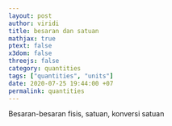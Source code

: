 ```yaml
---
layout: post
author: viridi
title: besaran dan satuan
mathjax: true
ptext: false
x3dom: false
threejs: false
category: quantities
tags: ["quantities", "units"]
date: 2020-07-25 19:44:00 +07
permalink: quantities
---
```

Besaran-besaran fisis, satuan, konversi satuan